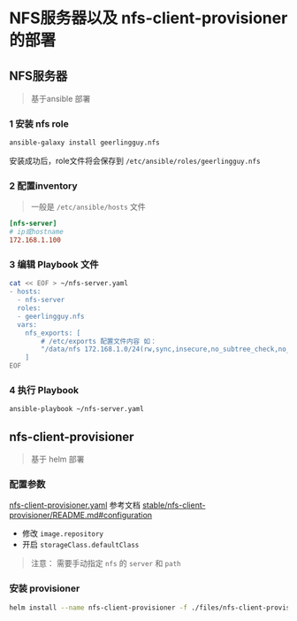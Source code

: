 # NFS服务器以及 nfs-client-provisioner的部署



## NFS服务器

> 基于ansible 部署

### 1 安装 nfs role

```sh
ansible-galaxy install geerlingguy.nfs	
```

安装成功后，role文件将会保存到 `/etc/ansible/roles/geerlingguy.nfs`

### 2 配置inventory 

> 一般是 `/etc/ansible/hosts` 文件

```ini
[nfs-server]
# ip或hostname
172.168.1.100
```

### 3 编辑 Playbook 文件

```sh
cat << EOF > ~/nfs-server.yaml
- hosts:
  - nfs-server
  roles:
  - geerlingguy.nfs
  vars:
    nfs_exports: [
        # /etc/exports 配置文件内容 如：
        "/data/nfs 172.168.1.0/24(rw,sync,insecure,no_subtree_check,no_root_squash)"
    ]
EOF
```



### 4 执行 Playbook

```sh
ansible-playbook ~/nfs-server.yaml
```



## nfs-client-provisioner

> 基于 helm 部署

### 配置参数

[nfs-client-provisioner.yaml](./files/nfs-client-provisioner.yaml) 参考文档  [stable/nfs-client-provisioner/README.md#configuration](https://github.com/helm/charts/blob/master/stable/nfs-client-provisioner/README.md#configuration)

- 修改 `image.repository`
- 开启 `storageClass.defaultClass`

> 注意： 需要手动指定 `nfs` 的 `server` 和 `path`



### 安装 provisioner

```sh
helm install --name nfs-client-provisioner -f ./files/nfs-client-provisioner.yaml --set nfs.server=x.x.x.x --set nfs.path=/exported/path stable/nfs-client-provisioner
```

